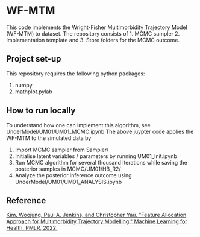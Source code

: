 # WF-MTM

This code implements the Wright-Fisher Multimorbidity Trajectory Model (WF-MTM) to dataset.
The repository consists of 1. MCMC sampler 2. Implementation template and 3. Store folders for the MCMC outcome.

## Project set-up

This repository requires the following python packages:
1. numpy
2. mathplot.pylab

## How to run locally

To understand how one can implement this algorithm, see UnderModel/UM01/UM01_MCMC.ipynb
The above juypter code applies the WF-MTM to the simulated data by
1. Import MCMC sampler from Sampler/
2. Initialise latent variables / parameters by running UM01_Init.ipynb
3. Run MCMC algorithm for several thousand iterations while saving the posterior samples in MCMC/UM01/HB_R2/
4. Analyze the posterior inference outcome using UnderModel/UM01/UM01_ANALYSIS.ipynb

## Reference

[Kim, Woojung, Paul A. Jenkins, and Christopher Yau. "Feature Allocation Approach for Multimorbidity Trajectory Modelling." Machine Learning for Health. PMLR, 2022.](https://proceedings.mlr.press/v193/kim22a/kim22a.pdf)
